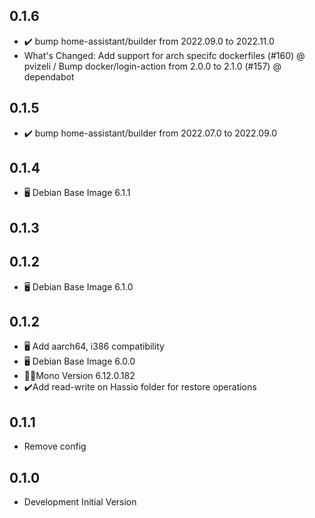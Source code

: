 <!-- https://developers.home-assistant.io/docs/add-ons/presentation#keeping-a-changelog -->

## 0.1.6

- ✔️ bump home-assistant/builder from 2022.09.0 to 2022.11.0
- What's Changed: Add support for arch specifc dockerfiles (#160) @​pvizeli / Bump docker/login-action from 2.0.0 to 2.1.0 (#157) @​dependabot

## 0.1.5

- ✔️ bump home-assistant/builder from 2022.07.0 to 2022.09.0

## 0.1.4

- 🖥️ Debian Base Image 6.1.1

## 0.1.3

## 0.1.2

- 🖥️ Debian Base Image 6.1.0

## 0.1.2

- 🖥️ Add aarch64, i386 compatibility
- 🖥️ Debian Base Image 6.0.0
- 🧑‍💻Mono Version 6.12.0.182
- ✔️Add read-write on Hassio folder for restore operations

## 0.1.1

- Remove config

## 0.1.0

- Development Initial Version
